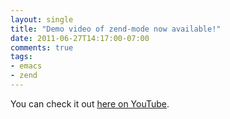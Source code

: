 ```yaml
---
layout: single
title: "Demo video of zend-mode now available!"
date: 2011-06-27T14:17:00-07:00
comments: true
tags:
- emacs
- zend
---
```

You can check it out [here on YouTube](http://www.youtube.com/watch?v=X6vs4cEajQA).
